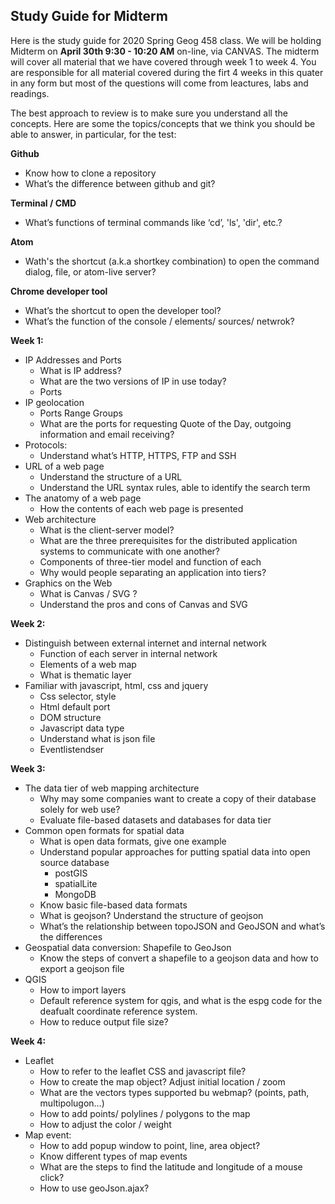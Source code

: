 ## Study Guide for Midterm

Here is the study guide for 2020 Spring Geog 458 class. We will be holding Midterm on **April 30th 9:30 - 10:20 AM** on-line, via CANVAS. The midterm will cover all material that we have covered through week 1 to week 4. You are responsible for all material covered during the firt 4 weeks in this quater in any form but most of the questions will come from leactures, labs and readings.

The best approach to review is to make sure you understand all the concepts. Here are some the topics/concepts that we think you should be able to answer, in particular, for the test:

**Github**
- Know how to clone a repository
- What’s the difference between github and git?

**Terminal / CMD**
- What’s functions of terminal commands like ‘cd’, 'ls', 'dir', etc.?

**Atom**
- Wath's the shortcut (a.k.a shortkey combination) to open the command dialog, file, or atom-live server?

**Chrome developer tool**
- What’s the shortcut to open the developer tool?
- What’s the function of the console / elements/ sources/ netwrok?

**Week 1:**
- IP Addresses and Ports
  - What is IP address?
  - What are the two versions of IP in use today?
  - Ports
- IP geolocation
  - Ports Range Groups
  -  What are the ports for requesting Quote of the Day, outgoing information and email receiving?
- Protocols:
  - Understand what’s HTTP, HTTPS, FTP and SSH
- URL of a web page
  - Understand the structure of a URL
  - Understand the URL syntax rules, able to identify the search term
- The anatomy of a web page
  -  How the contents of each web page is presented
- Web architecture
  - What is the client-server model?
  - What are the three prerequisites for the distributed application systems to communicate with one another?
  - Components of three-tier model and function of each
  - Why would people separating an application into tiers?
- Graphics on the Web
  - What is Canvas / SVG ?
  - Understand the pros and cons of Canvas and SVG

**Week 2:**
- Distinguish between external internet and internal network
  - Function of each server in internal network
  - Elements of a web map
  - What is thematic layer
- Familiar with javascript, html, css and jquery
  - Css selector, style
  - Html default port
  - DOM structure
  - Javascript data type
  - Understand what is json file
  - Eventlistendser


**Week 3:**
- The data tier of web mapping architecture
  - Why may some companies want to create a copy of their database solely for web use?
  - Evaluate file-based datasets and databases for data tier
- Common open formats for spatial data
  - What is open data formats, give one example
  - Understand popular approaches for putting spatial data into open source database
    - postGIS
    - spatialLite
    - MongoDB
  - Know basic file-based data formats
  - What is geojson? Understand the structure of geojson
  - What’s the relationship  between topoJSON and GeoJSON and what’s the differences
- Geospatial data conversion: Shapefile to GeoJson
  - Know the steps of convert a shapefile to a geojson data and how to export a geojson file
- QGIS
  - How to import layers
  - Default reference system for qgis, and what is the espg code for the deafualt coordinate reference system.
  - How to reduce output file size?

**Week 4:**
- Leaflet
  - How to  refer to the leaflet CSS and javascript file?
  - How to create the map object? Adjust initial location / zoom
  - What are the vectors types supported bu webmap? (points, path, multipolugon…)
  - How to add points/ polylines / polygons to the map
  - How to adjust the color / weight
- Map event:
  - How to add popup window to point, line, area object?
  - Know different types of map events
  - What are the steps to find the latitude and longitude of a mouse click?
  - How to use geoJson.ajax?
